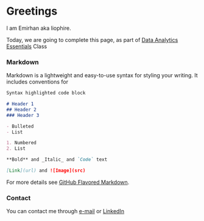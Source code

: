 # Greetings

I am Emirhan aka liophire.

Today, we are going to complete this page, as part of [Data Analytics Essentials](https://mef-bda503.github.io/) Class

### Markdown

Markdown is a lightweight and easy-to-use syntax for styling your writing. It includes conventions for

```markdown
Syntax highlighted code block

# Header 1
## Header 2
### Header 3

- Bulleted
- List

1. Numbered
2. List

**Bold** and _Italic_ and `Code` text

[Link](url) and ![Image](src)
```

For more details see [GitHub Flavored Markdown](https://guides.github.com/features/mastering-markdown/).


### Contact

You can contact me through [e-mail](mailto:sahinem@mef.edu.tr) or [LinkedIn](https://www.linkedin.com/in/emirhan-sahin/)

